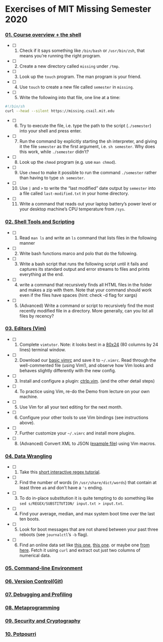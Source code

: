 # Exercises of MIT Missing Semester 2020

### [01. Course overview + the shell](https://github.com/laiyenju/MIT-Missing-Semester-exercises/blob/master/01-course-overview-shell.md)

- [ ] 1. Check if it says something like `/bin/bash` or `/usr/bin/zsh`, that means you’re running the right program.
- [ ] 2. Create a new directory called `missing` under `/tmp`.
- [ ] 3. Look up the `touch` program. The man program is your friend.
- [ ] 4. Use `touch` to create a new file called `semester` in `missing`.
- [ ] 5. Write the following into that file, one line at a time:

```bash
#!/bin/sh
curl --head --silent https://missing.csail.mit.edu
```

- [ ] 6. Try to execute the file, i.e. type the path to the script (`./semester`) into your shell and press enter.
- [ ] 7. Run the command by explicitly starting the sh interpreter, and giving it the file `semester` as the first argument, i.e. `sh semester`. Why does this work, while `./semester` didn’t?
- [ ] 8. Look up the `chmod` program (e.g. use `man chmod`).
- [ ] 9. Use `chmod` to make it possible to run the command `./semester` rather than having to type `sh semester`.
- [ ] 10. Use `|` and `>` to write the “last modified” date output by `semester` into a file called `last-modified.txt` in your home directory.
- [ ] 11. Write a command that reads out your laptop battery’s power level or your desktop machine’s CPU temperature from `/sys`. 

### [02. Shell Tools and Scripting](https://missing.csail.mit.edu/2020/course-shell/)

- [ ] 1. Read `man ls` and write an `ls` command that lists files in the following manner
- [ ] 2. Write bash functions marco and polo that do the following.
- [ ] 3. Write a bash script that runs the following script until it fails and captures its standard output and error streams to files and prints everything at the end. 
- [ ] 4. write a command that recursively finds all HTML files in the folder and makes a zip with them. Note that your command should work even if the files have spaces (hint: check -d flag for xargs)
- [ ] 5. (Advanced) Write a command or script to recursively find the most recently modified file in a directory. More generally, can you list all files by recency?

### [03. Editors (Vim)](https://missing.csail.mit.edu/2020/editors/)

- [ ] 1. Complete `vimtutor`. Note: it looks best in a [80x24](https://en.wikipedia.org/wiki/VT100) (80 columns by 24 lines) terminal window.
- [ ] 2. Download our [basic vimrc](https://missing.csail.mit.edu/2020/files/vimrc) and save it to `~/.vimrc`. Read through the well-commented file (using Vim!), and observe how Vim looks and behaves slightly differently with the new config.
- [ ] 3. Install and configure a plugin: [ctrlp.vim](https://github.com/ctrlpvim/ctrlp.vim). (and the other detail steps)
- [ ] 4. To practice using Vim, re-do the Demo from lecture on your own machine.
- [ ] 5. Use Vim for all your text editing for the next month.
- [ ] 6. Configure your other tools to use Vim bindings (see instructions above).
- [ ] 7. Further customize your `~/.vimrc` and install more plugins.
- [ ] 8. (Advanced) Convert XML to JSON ([example file](https://missing.csail.mit.edu/2020/files/example-data.xml)) using Vim macros. 

### [04. Data Wrangling]()

- [ ] 1. Take this [short interactive regex tutorial](https://regexone.com/).
- [ ] 2. Find the number of words (in `/usr/share/dict/words`) that contain at least three `a`s and don’t have a `'s` ending. 
- [ ] 3. To do in-place substitution it is quite tempting to do something like `sed s/REGEX/SUBSTITUTION/ input.txt > input.txt`.
- [ ] 4. Find your average, median, and max system boot time over the last ten boots.
- [ ] 5. Look for boot messages that are not shared between your past three reboots (see `journalctl`’s `-b` flag). 
- [ ] 6. Find an online data set like [this one](https://stats.wikimedia.org/EN/TablesWikipediaZZ.htm), [this one](https://ucr.fbi.gov/crime-in-the-u.s/2016/crime-in-the-u.s.-2016/topic-pages/tables/table-1). or maybe one [from here](https://www.springboard.com/blog/free-public-data-sets-data-science-project/). Fetch it using `curl` and extract out just two columns of numerical data.

### [05. Command-line Environment](https://missing.csail.mit.edu/2020/command-line/)

### [06. Version Control(Git)](https://missing.csail.mit.edu/2020/version-control/)

### [07. Debugging and Profiling]()

### [08. Metaprogramming]()

### [09. Security and Cryptography]()

### [10. Potpourri]()
